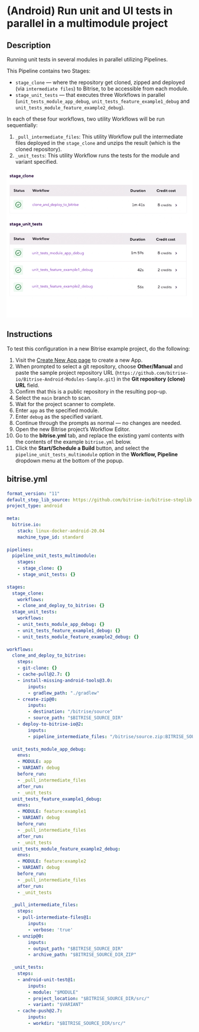 # (Android) Run unit and UI tests in parallel in a multimodule project

## Description

Running unit tests in several modules in parallel utilizing Pipelines.

This Pipeline contains two Stages:
 - `stage_clone` — where the repository get cloned, zipped and deployed (via `intermediate files`) to Bitrise, to be accessible from each module. 
 - `stage_unit_tests` — that executes three Workflows in parallel (`unit_tests_module_app_debug`, `unit_tests_feature_example1_debug` and `unit_tests_module_feature_example2_debug`). 

In each of these four workflows, two utility Workflows will be run sequentially: 
1. `_pull_intermediate_files`: This utility Workflow pull the intermediate files deployed in the `stage_clone` and unzips the result (which is the cloned repository).
2. `_unit_tests`: This utility Workflow runs the tests for the module and variant specified.

![A screenshot of the example Pipeline in Bitrise's web UI](./android-parallel-unit-tests-multimodule.png) 

## Instructions

To test this configuration in a new Bitrise example project, do the following:

1. Visit the [Create New App page](https://app.bitrise.io/apps/add) to create a new App.
1. When prompted to select a git repository, choose **Other/Manual** and paste the sample project repository URL (`https://github.com/bitrise-io/Bitrise-Android-Modules-Sample.git`) in the **Git repository (clone) URL** field.
1. Confirm that this is a public repository in the resulting pop-up.
1. Select the `main` branch to scan.
1. Wait for the project scanner to complete.
1. Enter `app` as the specified module.
1. Enter `debug` as the specified variant.
1. Continue through the prompts as normal — no changes are needed.
1. Open the new Bitrise project’s Workflow Editor.
1. Go to the **bitrise.yml** tab, and replace the existing yaml contents with the contents of the example `bitrise.yml` below.
1. Click the **Start/Schedule a Build** button, and select the `pipeline_unit_tests_multimodule` option in the **Workflow, Pipeline** dropdown menu at the bottom of the popup.

## bitrise.yml

```yaml
format_version: "11"
default_step_lib_source: https://github.com/bitrise-io/bitrise-steplib.git
project_type: android

meta:
  bitrise.io:
    stack: linux-docker-android-20.04
    machine_type_id: standard

pipelines:
  pipeline_unit_tests_multimodule:
    stages:
    - stage_clone: {}
    - stage_unit_tests: {}

stages:
  stage_clone:
    workflows:
    - clone_and_deploy_to_bitrise: {}
  stage_unit_tests:
    workflows:
    - unit_tests_module_app_debug: {}
    - unit_tests_feature_example1_debug: {}
    - unit_tests_module_feature_example2_debug: {}

workflows:
  clone_and_deploy_to_bitrise:
    steps: 
    - git-clone: {}
    - cache-pull@2.7: {}
    - install-missing-android-tools@3.0:
        inputs:
        - gradlew_path: "./gradlew"
    - create-zip@0:
        inputs:
        - destination: "/bitrise/source"
        - source_path: "$BITRISE_SOURCE_DIR"
    - deploy-to-bitrise-io@2:
        inputs:
        - pipeline_intermediate_files: "/bitrise/source.zip:BITRISE_SOURCE_DIR_ZIP"

  unit_tests_module_app_debug:
    envs:
    - MODULE: app
    - VARIANT: debug
    before_run:
    - _pull_intermediate_files
    after_run:
    - _unit_tests
  unit_tests_feature_example1_debug:
    envs:
    - MODULE: feature:example1
    - VARIANT: debug
    before_run:
    - _pull_intermediate_files
    after_run:
    - _unit_tests
  unit_tests_module_feature_example2_debug:
    envs:
    - MODULE: feature:example2
    - VARIANT: debug
    before_run:
    - _pull_intermediate_files
    after_run:
    - _unit_tests 

  _pull_intermediate_files:
    steps:
    - pull-intermediate-files@1:
        inputs:
        - verbose: 'true'
    - unzip@0:
        inputs:
        - output_path: "$BITRISE_SOURCE_DIR"
        - archive_path: "$BITRISE_SOURCE_DIR_ZIP" 

  _unit_tests:
    steps:
    - android-unit-test@1:
        inputs:
        - module: "$MODULE"
        - project_location: "$BITRISE_SOURCE_DIR/src/"
        - variant: "$VARIANT"  
    - cache-push@2.7:
        inputs:
        - workdir: "$BITRISE_SOURCE_DIR/src/"
```
